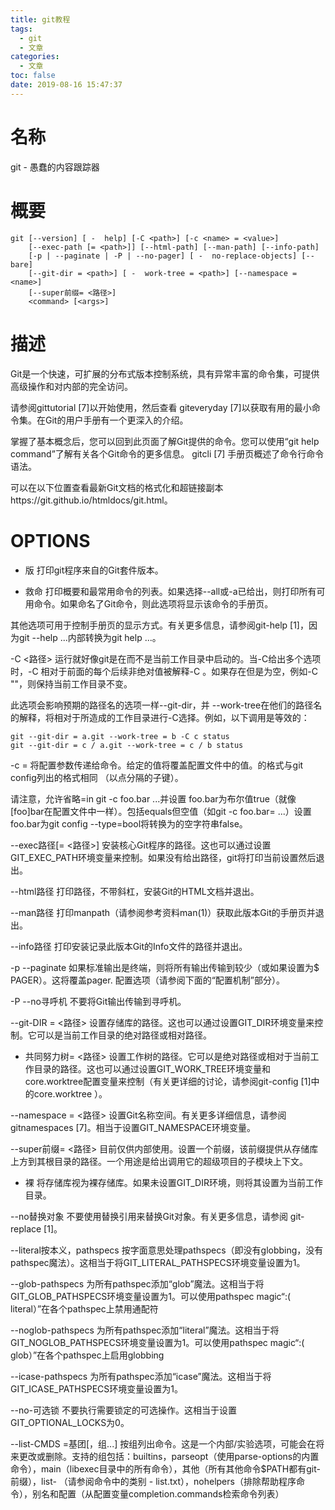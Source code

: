 ```yaml
---
title: git教程
tags:
  - git
  - 文章
categories:
  - 文章
toc: false
date: 2019-08-16 15:47:37
---
```


# 名称
git - 愚蠢的内容跟踪器

# 概要

	git [--version] [ -  help] [-C <path>] [-c <name> = <value>]
	    [--exec-path [= <path>]] [--html-path] [--man-path] [--info-path]
	    [-p | --paginate | -P | --no-pager] [ -  no-replace-objects] [--bare]
	    [--git-dir = <path>] [ -  work-tree = <path>] [--namespace = <name>]
	    [--super前缀= <路径>]
	    <command> [<args>]

# 描述
Git是一个快速，可扩展的分布式版本控制系统，具有异常丰富的命令集，可提供高级操作和对内部的完全访问。

请参阅gittutorial [7]以开始使用，然后查看 giteveryday [7]以获取有用的最小命令集。在Git的用户手册有一个更深入的介绍。

掌握了基本概念后，您可以回到此页面了解Git提供的命令。您可以使用“git help command”了解有关各个Git命令的更多信息。 gitcli [7] 手册页概述了命令行命令语法。

可以在以下位置查看最新Git文档的格式化和超链接副本https://git.github.io/htmldocs/git.html。

# OPTIONS

- 版
打印git程序来自的Git套件版本。

- 救命
打印概要和最常用命令的列表。如果选择--all或-a已给出，则打印所有可用命令。如果命名了Git命令，则此选项将显示该命令的手册页。

其他选项可用于控制手册页的显示方式。有关更多信息，请参阅git-help [1]，因为git --help ...内部转换为git help ...。

-C <路径>
运行就好像git是在<path>而不是当前工作目录中启动的。当-C给出多个选项时，-C <path>相对于前面的每个后续非绝对值被解释-C <path>。如果<path>存在但是为空，例如-C ""，则保持当前工作目录不变。

此选项会影响预期的路径名的选项一样--git-dir，并 --work-tree在他们的路径名的解释，将相对于所造成的工作目录进行-C选择。例如，以下调用是等效的：

	git --git-dir = a.git --work-tree = b -C c status
	git --git-dir = c / a.git --work-tree = c / b status
	
-c <name> = <value>
将配置参数传递给命令。给定的值将覆盖配置文件中的值。<name>的格式与git config列出的格式相同 （以点分隔的子键）。

请注意，允许省略=in git -c foo.bar ...并设置 foo.bar为布尔值true（就像[foo]bar在配置文件中一样）。包括equals但空值（如git -c foo.bar= ...）设置foo.bar为git config --type=bool将转换为的空字符串false。

--exec路径[= <路径>]
安装核心Git程序的路径。这也可以通过设置GIT_EXEC_PATH环境变量来控制。如果没有给出路径，git将打印当前设置然后退出。

--html路径
打印路径，不带斜杠，安装Git的HTML文档并退出。

--man路径
打印manpath（请参阅参考资料man(1)）获取此版本Git的手册页并退出。

--info路径
打印安装记录此版本Git的Info文件的路径并退出。

-p
--paginate
如果标准输出是终端，则将所有输出传输到较少（或如果设置为$ PAGER）。这将覆盖pager.<cmd> 配置选项（请参阅下面的“配置机制”部分）。

-P
--no寻呼机
不要将Git输出传输到寻呼机。

--git-DIR = <路径>
设置存储库的路径。这也可以通过设置GIT_DIR环境变量来控制。它可以是当前工作目录的绝对路径或相对路径。

- 共同努力树= <路径>
设置工作树的路径。它可以是绝对路径或相对于当前工作目录的路径。这也可以通过设置GIT_WORK_TREE环境变量和core.worktree配置变量来控制（有关更详细的讨论，请参阅git-config [1]中的core.worktree ）。

--namespace = <路径>
设置Git名称空间。有关更多详细信息，请参阅gitnamespaces [7]。相当于设置GIT_NAMESPACE环境变量。

--super前缀= <路径>
目前仅供内部使用。设置一个前缀，该前缀提供从存储库上方到其根目录的路径。一个用途是给出调用它的超级项目的子模块上下文。

- 裸
将存储库视为裸存储库。如果未设置GIT_DIR环境，则将其设置为当前工作目录。

--no替换对象
不要使用替换引用来替换Git对象。有关更多信息，请参阅 git-replace [1]。

--literal按本义，pathspecs
按字面意思处理pathspecs（即没有globbing，没有pathspec魔法）。这相当于将GIT_LITERAL_PATHSPECS环境变量设置为1。

--glob-pathspecs
为所有pathspec添加“glob”魔法。这相当于将GIT_GLOB_PATHSPECS环境变量设置为1。可以使用pathspec magic“:( literal）”在各个pathspec上禁用通配符

--noglob-pathspecs
为所有pathspec添加“literal”魔法。这相当于将GIT_NOGLOB_PATHSPECS环境变量设置为1。可以使用pathspec magic“:( glob）”在各个pathspec上启用globbing

--icase-pathspecs
为所有pathspec添加“icase”魔法。这相当于将GIT_ICASE_PATHSPECS环境变量设置为1。

--no-可选锁
不要执行需要锁定的可选操作。这相当于设置GIT_OPTIONAL_LOCKS为0。

--list-CMDS =基团[，组...]
按组列出命令。这是一个内部/实验选项，可能会在将来更改或删除。支持的组包括：builtins，parseopt（使用parse-options的内置命令），main（libexec目录中的所有命令），其他（所有其他命令$PATH都有git-前缀），list- <category>（请参阅命令中的类别 - list.txt），nohelpers（排除帮助程序命令），别名和配置（从配置变量completion.commands检索命令列表）